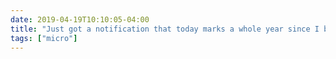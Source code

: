 ```yaml
---
date: 2019-04-19T10:10:05-04:00
title: "Just got a notification that today marks a whole year since I began journaling in Day One. I’ve really enjoyed it so far (even if I have a couple dozen incomplete entries right now that I need to go back and finish)."
tags: ["micro"]
---
```

